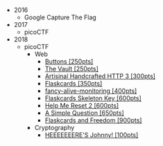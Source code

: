 * 2016
  * Google Capture The Flag
* 2017
  * picoCTF
* 2018
  * picoCTF
    * Web
      * [Buttons [250pts]](2018/picoCTF/web/buttons.md)
      * [The Vault [250pts]](2018/picoCTF/web/vault.md)
      * [Artisinal Handcrafted HTTP 3 [300pts]](2018/picoCTF/web/http3.md)
      * [Flaskcards [350pts]](2018/picoCTF/web/flask1.md)
      * [fancy-alive-monitoring [400pts]](2018/picoCTF/web/fam.md)
      * [Flaskcards Skeleton Key [600pts]](2018/picoCTF/web/flask2.md)
      * [Help Me Reset 2 [600pts]](2018/picoCTF/web/reset.md)
      * [A Simple Question [650pts]](2018/picoCTF/web/asq.md)
      * [Flaskcards and Freedom [900pts]](2018/picoCTF/web/flask3.md)
    * Cryptography
      * [HEEEEEEERE'S Johnny! [100pts]](2018/picoCTF/crypto/johnny.md)